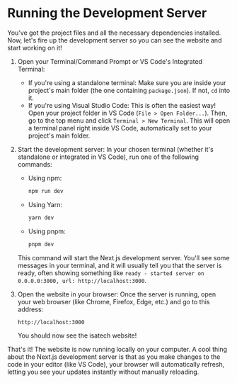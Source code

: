 # Running the Development Server

You've got the project files and all the necessary dependencies installed. Now, let's fire up the development server so you can see the website and start working on it!

1. Open your Terminal/Command Prompt or VS Code's Integrated Terminal:
   * If you're using a standalone terminal: Make sure you are inside your project's main folder (the one containing `package.json`). If not, `cd` into it.
   * If you're using Visual Studio Code: This is often the easiest way! Open your project folder in VS Code (`File > Open Folder...`). Then, go to the top menu and click `Terminal > New Terminal`. This will open a terminal panel right inside VS Code, automatically set to your project's main folder.
2.  Start the development server: In your chosen terminal (whether it's standalone or integrated in VS Code), run one of the following commands:

    *   Using npm:

        ```bash
        npm run dev
        ```
    *   Using Yarn:

        ```bash
        yarn dev
        ```
    *   Using pnpm:

        ```bash
        pnpm dev
        ```

    This command will start the Next.js development server. You'll see some messages in your terminal, and it will usually tell you that the server is ready, often showing something like `ready - started server on 0.0.0.0:3000, url: http://localhost:3000`.
3.  Open the website in your browser: Once the server is running, open your web browser (like Chrome, Firefox, Edge, etc.) and go to this address:

    ```
    http://localhost:3000
    ```

    You should now see the isatech website!

That's it! The website is now running locally on your computer. A cool thing about the Next.js development server is that as you make changes to the code in your editor (like VS Code), your browser will automatically refresh, letting you see your updates instantly without manually reloading.

